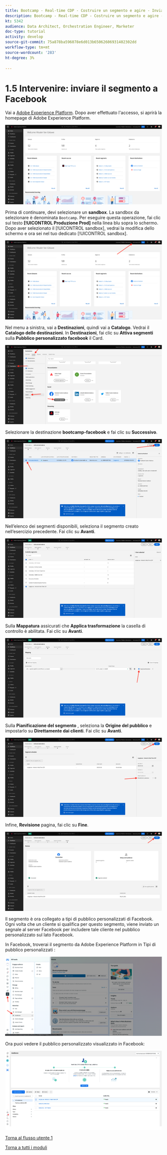 ```yaml
---
title: Bootcamp - Real-time CDP - Costruire un segmento e agire - Invia il segmento a DV360 - Brasile
description: Bootcamp - Real-time CDP - Costruire un segmento e agire - Invia il segmento a DV360 - Brasile
kt: 5342
audience: Data Architect, Orchestration Engineer, Marketer
doc-type: tutorial
activity: develop
source-git-commit: 75a878ba596078e6d013b65062606931402302dd
workflow-type: tm+mt
source-wordcount: '283'
ht-degree: 3%

---
```


# 1.5 Intervenire: inviare il segmento a Facebook

Vai a [Adobe Experience Platform](https://experience.adobe.com/platform). Dopo aver effettuato l&#39;accesso, si aprirà la homepage di Adobe Experience Platform.

![Acquisizione dei dati](./images/home.png)

Prima di continuare, devi selezionare un **sandbox**. La sandbox da selezionare è denominata ``Bootcamp``. Per eseguire questa operazione, fai clic sul testo **[!UICONTROL Produzione Prod]** nella linea blu sopra lo schermo. Dopo aver selezionato il [!UICONTROL sandbox], vedrai la modifica dello schermo e ora sei nel tuo dedicato [!UICONTROL sandbox].

![Acquisizione dei dati](./images/sb1.png)

Nel menu a sinistra, vai a **Destinazioni**, quindi vai a **Catalogo**. Vedrai il **Catalogo delle destinazioni**. In **Destinazioni**, fai clic su **Attiva segmenti** sulla **Pubblico personalizzato facebook** il Card.

![RTCDP](./images/rtcdpgoogleseg.png)

Selezionare la destinazione **bootcamp-facebook** e fai clic su **Successivo**.

![RTCDP](./images/rtcdpcreatedest2.png)

Nell’elenco dei segmenti disponibili, seleziona il segmento creato nell’esercizio precedente. Fai clic su **Avanti**.

![RTCDP](./images/rtcdpcreatedest3.png)

Sulla **Mappatura** assicurati che **Applica trasformazione** la casella di controllo è abilitata. Fai clic su **Avanti**.

![RTCDP](./images/rtcdpcreatedest4a.png)

Sulla **Pianificazione del segmento** , seleziona la **Origine del pubblico** e impostarlo su **Direttamente dai clienti**. Fai clic su **Avanti**.

![RTCDP](./images/rtcdpcreatedest4.png)

Infine, **Revisione** pagina, fai clic su **Fine**.

![RTCDP](./images/rtcdpcreatedest5.png)

Il segmento è ora collegato a tipi di pubblico personalizzati di Facebook. Ogni volta che un cliente si qualifica per questo segmento, viene inviato un segnale al server Facebook per includere tale cliente nel pubblico personalizzato sul lato Facebook.

In Facebook, troverai il segmento da Adobe Experience Platform in Tipi di pubblico personalizzati :

![RTCDP](./images/rtcdpcreatedest5b.png)

Ora puoi vedere il pubblico personalizzato visualizzato in Facebook:

![RTCDP](./images/rtcdpcreatedest5a.png)

[Torna al flusso utente 1](./uc1.md)

[Torna a tutti i moduli](../../overview.md)

